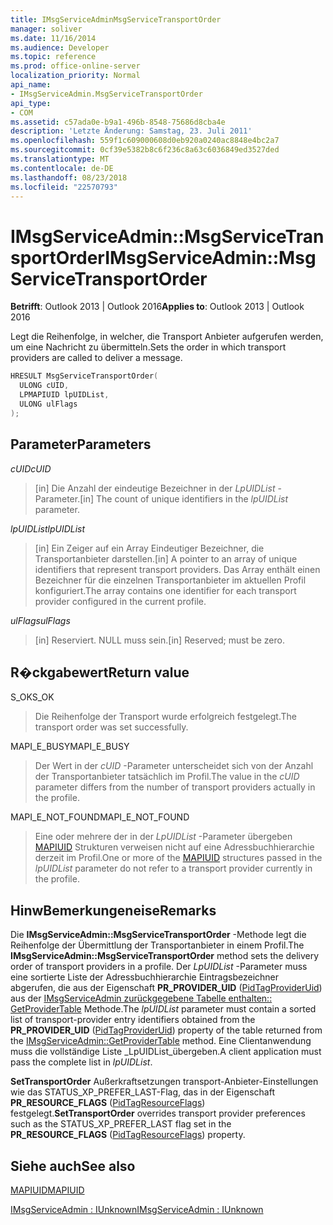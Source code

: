 ```yaml
---
title: IMsgServiceAdminMsgServiceTransportOrder
manager: soliver
ms.date: 11/16/2014
ms.audience: Developer
ms.topic: reference
ms.prod: office-online-server
localization_priority: Normal
api_name:
- IMsgServiceAdmin.MsgServiceTransportOrder
api_type:
- COM
ms.assetid: c57ada0e-b9a1-496b-8548-75686d8cba4e
description: 'Letzte Änderung: Samstag, 23. Juli 2011'
ms.openlocfilehash: 559f1c609000608d0eb920a0240ac8848e4bc2a7
ms.sourcegitcommit: 0cf39e5382b8c6f236c8a63c6036849ed3527ded
ms.translationtype: MT
ms.contentlocale: de-DE
ms.lasthandoff: 08/23/2018
ms.locfileid: "22570793"
---
```

# <a name="imsgserviceadminmsgservicetransportorder"></a><span data-ttu-id="4f4a3-103">IMsgServiceAdmin::MsgServiceTransportOrder</span><span class="sxs-lookup"><span data-stu-id="4f4a3-103">IMsgServiceAdmin::MsgServiceTransportOrder</span></span>

  
  
<span data-ttu-id="4f4a3-104">**Betrifft**: Outlook 2013 | Outlook 2016</span><span class="sxs-lookup"><span data-stu-id="4f4a3-104">**Applies to**: Outlook 2013 | Outlook 2016</span></span> 
  
<span data-ttu-id="4f4a3-105">Legt die Reihenfolge, in welcher, die Transport Anbieter aufgerufen werden, um eine Nachricht zu übermitteln.</span><span class="sxs-lookup"><span data-stu-id="4f4a3-105">Sets the order in which transport providers are called to deliver a message.</span></span>
  
```cpp
HRESULT MsgServiceTransportOrder(
  ULONG cUID,
  LPMAPIUID lpUIDList,
  ULONG ulFlags    
);
```

## <a name="parameters"></a><span data-ttu-id="4f4a3-106">Parameter</span><span class="sxs-lookup"><span data-stu-id="4f4a3-106">Parameters</span></span>

 <span data-ttu-id="4f4a3-107">_cUID_</span><span class="sxs-lookup"><span data-stu-id="4f4a3-107">_cUID_</span></span>
  
> <span data-ttu-id="4f4a3-108">[in] Die Anzahl der eindeutige Bezeichner in der _LpUIDList_ -Parameter.</span><span class="sxs-lookup"><span data-stu-id="4f4a3-108">[in] The count of unique identifiers in the  _lpUIDList_ parameter.</span></span> 
    
 <span data-ttu-id="4f4a3-109">_lpUIDList_</span><span class="sxs-lookup"><span data-stu-id="4f4a3-109">_lpUIDList_</span></span>
  
> <span data-ttu-id="4f4a3-110">[in] Ein Zeiger auf ein Array Eindeutiger Bezeichner, die Transportanbieter darstellen.</span><span class="sxs-lookup"><span data-stu-id="4f4a3-110">[in] A pointer to an array of unique identifiers that represent transport providers.</span></span> <span data-ttu-id="4f4a3-111">Das Array enthält einen Bezeichner für die einzelnen Transportanbieter im aktuellen Profil konfiguriert.</span><span class="sxs-lookup"><span data-stu-id="4f4a3-111">The array contains one identifier for each transport provider configured in the current profile.</span></span>
    
 <span data-ttu-id="4f4a3-112">_ulFlags_</span><span class="sxs-lookup"><span data-stu-id="4f4a3-112">_ulFlags_</span></span>
  
> <span data-ttu-id="4f4a3-113">[in] Reserviert. NULL muss sein.</span><span class="sxs-lookup"><span data-stu-id="4f4a3-113">[in] Reserved; must be zero.</span></span>
    
## <a name="return-value"></a><span data-ttu-id="4f4a3-114">R�ckgabewert</span><span class="sxs-lookup"><span data-stu-id="4f4a3-114">Return value</span></span>

<span data-ttu-id="4f4a3-115">S_OK</span><span class="sxs-lookup"><span data-stu-id="4f4a3-115">S_OK</span></span> 
  
> <span data-ttu-id="4f4a3-116">Die Reihenfolge der Transport wurde erfolgreich festgelegt.</span><span class="sxs-lookup"><span data-stu-id="4f4a3-116">The transport order was set successfully.</span></span>
    
<span data-ttu-id="4f4a3-117">MAPI_E_BUSY</span><span class="sxs-lookup"><span data-stu-id="4f4a3-117">MAPI_E_BUSY</span></span> 
  
> <span data-ttu-id="4f4a3-118">Der Wert in der _cUID_ -Parameter unterscheidet sich von der Anzahl der Transportanbieter tatsächlich im Profil.</span><span class="sxs-lookup"><span data-stu-id="4f4a3-118">The value in the  _cUID_ parameter differs from the number of transport providers actually in the profile.</span></span> 
    
<span data-ttu-id="4f4a3-119">MAPI_E_NOT_FOUND</span><span class="sxs-lookup"><span data-stu-id="4f4a3-119">MAPI_E_NOT_FOUND</span></span> 
  
> <span data-ttu-id="4f4a3-120">Eine oder mehrere der in der _LpUIDList_ -Parameter übergeben [MAPIUID](mapiuid.md) Strukturen verweisen nicht auf eine Adressbuchhierarchie derzeit im Profil.</span><span class="sxs-lookup"><span data-stu-id="4f4a3-120">One or more of the [MAPIUID](mapiuid.md) structures passed in the  _lpUIDList_ parameter do not refer to a transport provider currently in the profile.</span></span> 
    
## <a name="remarks"></a><span data-ttu-id="4f4a3-121">HinwBemerkungeneise</span><span class="sxs-lookup"><span data-stu-id="4f4a3-121">Remarks</span></span>

<span data-ttu-id="4f4a3-122">Die **IMsgServiceAdmin::MsgServiceTransportOrder** -Methode legt die Reihenfolge der Übermittlung der Transportanbieter in einem Profil.</span><span class="sxs-lookup"><span data-stu-id="4f4a3-122">The **IMsgServiceAdmin::MsgServiceTransportOrder** method sets the delivery order of transport providers in a profile.</span></span> <span data-ttu-id="4f4a3-123">Der _LpUIDList_ -Parameter muss eine sortierte Liste der Adressbuchhierarchie Eintragsbezeichner abgerufen, die aus der Eigenschaft **PR_PROVIDER_UID** ([PidTagProviderUid](pidtagprovideruid-canonical-property.md)) aus der [IMsgServiceAdmin zurückgegebene Tabelle enthalten:: GetProviderTable](imsgserviceadmin-getprovidertable.md) Methode.</span><span class="sxs-lookup"><span data-stu-id="4f4a3-123">The  _lpUIDList_ parameter must contain a sorted list of transport-provider entry identifiers obtained from the **PR_PROVIDER_UID** ([PidTagProviderUid](pidtagprovideruid-canonical-property.md)) property of the table returned from the [IMsgServiceAdmin::GetProviderTable](imsgserviceadmin-getprovidertable.md) method.</span></span> <span data-ttu-id="4f4a3-124">Eine Clientanwendung muss die vollständige Liste _LpUIDList_übergeben.</span><span class="sxs-lookup"><span data-stu-id="4f4a3-124">A client application must pass the complete list in  _lpUIDList_.</span></span>
  
 <span data-ttu-id="4f4a3-125">**SetTransportOrder** Außerkraftsetzungen transport-Anbieter-Einstellungen wie das STATUS_XP_PREFER_LAST-Flag, das in der Eigenschaft **PR_RESOURCE_FLAGS** ([PidTagResourceFlags](pidtagresourceflags-canonical-property.md)) festgelegt.</span><span class="sxs-lookup"><span data-stu-id="4f4a3-125">**SetTransportOrder** overrides transport provider preferences such as the STATUS_XP_PREFER_LAST flag set in the **PR_RESOURCE_FLAGS** ([PidTagResourceFlags](pidtagresourceflags-canonical-property.md)) property.</span></span> 
  
## <a name="see-also"></a><span data-ttu-id="4f4a3-126">Siehe auch</span><span class="sxs-lookup"><span data-stu-id="4f4a3-126">See also</span></span>



[<span data-ttu-id="4f4a3-127">MAPIUID</span><span class="sxs-lookup"><span data-stu-id="4f4a3-127">MAPIUID</span></span>](mapiuid.md)
  
[<span data-ttu-id="4f4a3-128">IMsgServiceAdmin : IUnknown</span><span class="sxs-lookup"><span data-stu-id="4f4a3-128">IMsgServiceAdmin : IUnknown</span></span>](imsgserviceadminiunknown.md)

